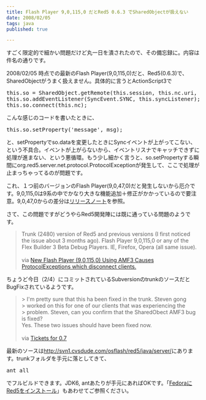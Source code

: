 ```yaml
---
title: Flash Player 9,0,115,0 だとRed5 0.6.3 でSharedObjectが扱えない
date: 2008/02/05
tags: java
published: true

---
```


<p>すごく限定的で細かい問題だけど丸一日を潰されたので、その備忘録に。内容は件名の通りです。</p>

<p>2008/02/05 時点での最新のFlash Player(9,0,115,0)だと、Red5(0.6.3)で、SharedObjectがうまく扱えません。具体的に言うとActionScript3で</p>

<p>
<pre>
this.so = SharedObject.getRemote(this.session, this.nc.uri, true);
this.so.addEventListener(SyncEvent.SYNC, this.syncListener);
this.so.connect(this.nc);
</pre>
</p>

<p>こんな感じのコードを書いたときに、</p>

<p><pre>
this.so.setProperty('message', msg);
</pre></p>

<p>と、setPropertyでso.dataを変更したときにSyncイベントが上がってこない、という不具合。イベントが上がらないから、イベントリスナでキャッチできずに処理が進まない、という悪循環。もう少し細かく言うと、so.setPropertyする瞬間にorg.red5.server.net.protocol.ProtocolExceptionが発生して、ここで処理が止まっちゃってるのが問題です。</p>

<p>これ、１つ前のバージョンのFlash Player(9,0,47,0)だと発生しないから厄介です。9,0,115,0は9系の中でかなり大きな機能追加＋修正がかかっているので要注意。9,0,47,0からの差分は<a href="http://www.adobe.com/support/documentation/jp/flashplayer/9/releasenotes.html#fixes_90115">リリースノート</a>を参照。</p>

<p>さて、この問題ですがどうやらRed5開発陣には既に通っている問題のようです。</p>



<p><blockquote>
Trunk (2480) version of Red5 and previous versions (I first noticed the issue about 3 months ago).
Flash Player 9,0,115,0 or any of the Flex Builder 3 Beta Debug Players.
IE, Firefox, Opera (all same issue).<br /><br />
via <a href="http://jira.red5.org/browse/SN-78">New Flash Player (9,0,115,0) Using AMF3 Causes ProtocolExceptions which disconnect clients.</a></blockquote></p>

<p>
ちょうど今日（2/4）にコミットされているSubversionのtrunkのソースだとBugFixされているようです。</p>

<p>
<blockquote>
&gt; I'm pretty sure that this ha been fixed in the trunk. Steven gong<br />
&gt; worked on this for one of our clients that was experiencing the<br />
&gt; problem. Steven, can you confirm that the SharedObect AMF3 bug is fixed?<br />
Yes. These two issues should have been fixed now.<br /><br />
via <a href="http://osflash.org/pipermail/red5devs_osflash.org/2008-February/003333.html">Tickets for 0.7</a>
</blockquote></p>

<p>最新のソースは<a href="http://svn1.cvsdude.com/osflash/red5/java/server/ ">http://svn1.cvsdude.com/osflash/red5/java/server/</a>にあります。trunkフォルダを手元に落としてきて、</p>

<p><pre>ant all</pre></p>

<p>でフルビルドできます。JDK6, antあたりが手元にあればOKです。「<a href="http://blog.katsuma.tv/2007/05/fedora_install_red5.html">FedoraにRed5をインストール</a>」もあわせてご参照ください。</p>
